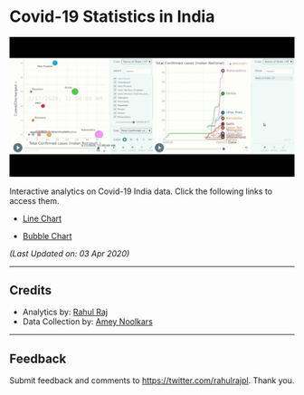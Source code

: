 # Covid-19 Statistics in India

![line](/imgs/demo.gif)


Interactive analytics on Covid-19 India data. Click the following links to access them.

- [Line Chart](http://randomwalk.in/covid19India/line/) 

- [Bubble Chart](http://randomwalk.in/covid19India/bubble/) 

*(Last Updated on: 03 Apr 2020)*

------------------------------------------

## Credits

- Analytics by: [Rahul Raj](https://twitter.com/rahulrajpl)
- Data Collection by: [Amey Noolkars](https://github.com/coder-amey)

------------------------------------------

## Feedback


Submit feedback and comments to https://twitter.com/rahulrajpl.
Thank you.
